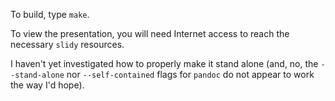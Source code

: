To build, type `make`.

To view the presentation, you will need Internet access to reach the
necessary `slidy` resources.

I haven't yet investigated how to properly make it stand alone (and,
no, the `--stand-alone` nor `--self-contained` flags for `pandoc` do
not appear to work the way I'd hope).
